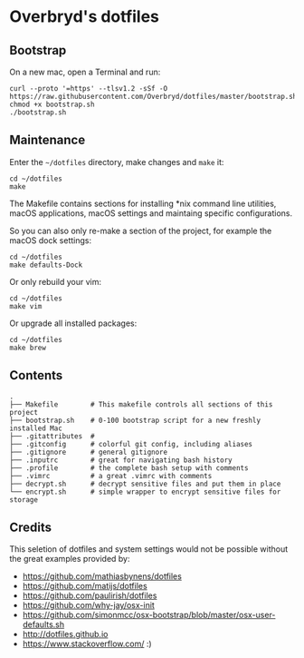 # Overbryd's dotfiles

## Bootstrap

On a new mac, open a Terminal and run:

    curl --proto '=https' --tlsv1.2 -sSf -O https://raw.githubusercontent.com/Overbryd/dotfiles/master/bootstrap.sh
    chmod +x bootstrap.sh
    ./bootstrap.sh

## Maintenance

Enter the `~/dotfiles` directory, make changes and `make` it:

    cd ~/dotfiles
    make

The Makefile contains sections for installing \*nix command line utilities, macOS applications, macOS settings and maintaing specific configurations.

So you can also only re-make a section of the project, for example the macOS dock settings:

    cd ~/dotfiles
    make defaults-Dock

Or only rebuild your vim:

    cd ~/dotfiles
    make vim

Or upgrade all installed packages:

    cd ~/dotfiles
    make brew

## Contents

    .
    ├── Makefile        # This makefile controls all sections of this project
    ├── bootstrap.sh    # 0-100 bootstrap script for a new freshly installed Mac
    ├── .gitattributes  # 
    ├── .gitconfig      # colorful git config, including aliases
    ├── .gitignore      # general gitignore
    ├── .inputrc        # great for navigating bash history
    ├── .profile        # the complete bash setup with comments
    ├── .vimrc          # a great .vimrc with comments
    ├── decrypt.sh      # decrypt sensitive files and put them in place
    └── encrypt.sh      # simple wrapper to encrypt sensitive files for storage

## Credits

This seletion of dotfiles and system settings would not be possible without the great examples provided by:

* https://github.com/mathiasbynens/dotfiles
* https://github.com/matijs/dotfiles
* https://github.com/paulirish/dotfiles
* https://github.com/why-jay/osx-init
* https://github.com/simonmcc/osx-bootstrap/blob/master/osx-user-defaults.sh
* http://dotfiles.github.io
* https://www.stackoverflow.com/ :)
